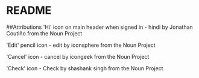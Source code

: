 # README

##Attributions
'Hi' icon on main header when signed in - hindi by Jonathan Coutiño from the Noun Project

'Edit' pencil icon - edit by iconsphere from the Noun Project

'Cancel' icon - cancel by icongeek from the Noun Project

'Check' icon - Check by shashank singh from the Noun Project